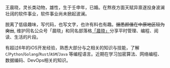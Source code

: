 王晨晓，灵长类动物，雄性，生于壬申年，已婚。在熬夜方面天赋异禀遂投身波澜壮阔的软件事业，软件事业尚未掀起波澜。

脱离了低级趣味，写代码，也写文字，也许有料也有趣。~~据悉颜值在中原地区较为突出~~, 维护同名公众号「晨晓」和同名部落格[「晨晓」](https://chinsyo.com)分享平时管理、编程、阅读、生活的片段。

有超过6年的iOS开发经验，熟悉大部分与之相关的知识与技能，了解 `C`/`Python`/`Golang`/`Rust`/`ASM`/`Java` 等编程语言。近期在学习加密算法、网络编程、数据编码、DevOps相关的知识。

